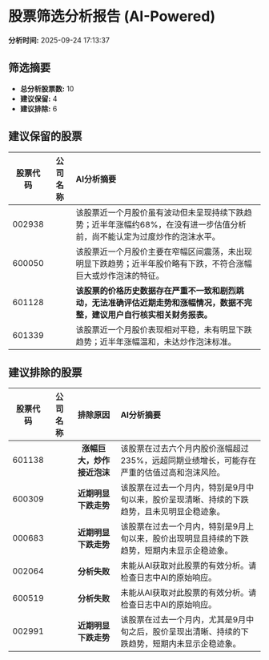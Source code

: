 # 股票筛选分析报告 (AI-Powered)

**分析时间:** 2025-09-24 17:13:37

## 筛选摘要

- **总分析股票数:** 10
- **建议保留:** 4
- **建议排除:** 6

## 建议保留的股票

| 股票代码 | 公司名称 | AI分析摘要 |
|:---:|:---:|:---|
| 002938 |  | 该股票近一个月股价虽有波动但未呈现持续下跌趋势；近半年涨幅约68%，在没有进一步估值分析前，尚不能认定为过度炒作的泡沫水平。 |
| 600050 |  | 该股票近一个月股价主要在窄幅区间震荡，未出现明显下跌趋势；近半年股价略有下跌，不符合涨幅巨大或炒作泡沫的特征。 |
| 601128 |  | **该股票的价格历史数据存在严重不一致和剧烈跳动，无法准确评估近期走势和涨幅情况，数据不完整，建议用户自行核实相关财务报表。** |
| 601339 |  | 该股票近一个月股价表现相对平稳，未有明显下跌趋势；近半年涨幅温和，未达炒作泡沫标准。 |

## 建议排除的股票

| 股票代码 | 公司名称 | 排除原因 | AI分析摘要 |
|:---:|:---:|:---:|:---|
| 601138 |  | **涨幅巨大，炒作接近泡沫** | 该股票在过去六个月内股价涨幅超过235%，远超同期业绩增长，可能存在严重的估值过高和泡沫风险。 |
| 600309 |  | **近期明显下跌走势** | 该股票在过去一个月内，特别是9月中旬以来，股价呈现清晰、持续的下跌趋势，且未见明显企稳迹象。 |
| 000683 |  | **近期明显下跌走势** | 该股票在过去一个月内，特别是9月上旬以来，股价出现明显且持续的下跌趋势，短期内未显示企稳迹象。 |
| 002064 |  | **分析失败** | 未能从AI获取对此股票的有效分析。请检查日志中AI的原始响应。 |
| 600519 |  | **分析失败** | 未能从AI获取对此股票的有效分析。请检查日志中AI的原始响应。 |
| 002991 |  | **近期明显下跌走势** | 该股票在过去一个月内，尤其是9月中旬之后，股价呈现出清晰、持续的下跌趋势，短期内未显示企稳迹象。 |
